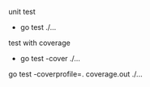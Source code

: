 unit test
- go test ./...

test with coverage 
- go test -cover ./...

go test -coverprofile=. coverage.out ./...
